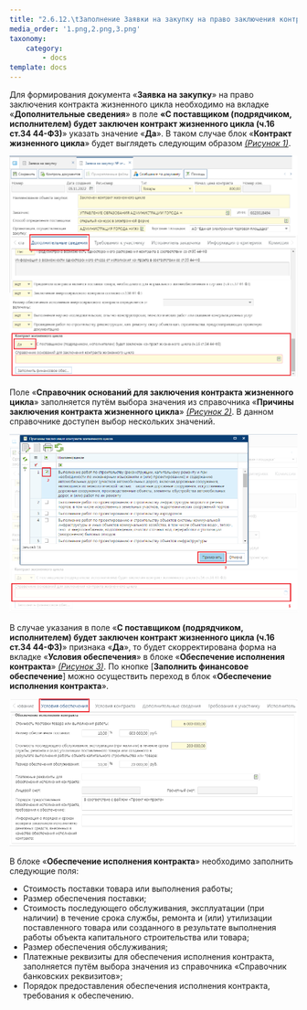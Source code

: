 ```yaml
---
title: "2.6.12.\tЗаполнение Заявки на закупку на право заключения контракта жизненного цикла"
media_order: '1.png,2.png,3.png'
taxonomy:
    category:
        - docs
template: docs
---
```


Для формирования документа «**Заявка на закупку**» на право заключения контракта жизненного цикла необходимо на вкладке «**Дополнительные сведения**» в поле **«C поставщиком (подрядчиком, исполнителем) будет заключен контракт жизненного цикла (ч.16 ст.34 44-ФЗ)**» указать значение «**Да**». В таком случае блок «**Контракт жизненного цикла**» будет выглядеть следующим образом *[(Рисунок 1)](#ris-01)*.

![Рисунок 1. Блок «Контракт жизненного цикла»](1.png?id=ris-01)

Поле «**Справочник оснований для заключения контракта жизненного цикла**» заполняется путём выбора значения из справочника «**Причины заключения контракта жизненного цикла**» *[(Рисунок 2)](#ris-02)*. В данном справочнике доступен выбор нескольких значений.

![Рисунок 2. Справочника «Причины заключения контракта жизненного цикла»](2.png?id=ris-02)

В случае указания в поле «**C поставщиком (подрядчиком, исполнителем) будет заключен контракт жизненного цикла (ч.16 ст.34 44-ФЗ)**» признака «**Да**», то будет скорректирована форма на вкладке «**Условия обеспечения**» в блоке «**Обеспечение исполнения контракта**» *[(Рисунок 3)](#ris-03)*. По кнопке [**Заполнить финансовое обеспечение**] можно осуществить переход в блок «**Обеспечение исполнения контракта**».

![Рисунок 3. Блок «Обеспечение исполнения контракта»](3.png?id=ris-03)

В блоке «**Обеспечение исполнения контракта**» необходимо заполнить следующие поля:
-   Стоимость поставки товара или выполнения работы;
-   Размер обеспечения поставки;
-   Стоимость последующего обслуживания, эксплуатации (при наличии) в течение срока службы, ремонта и (или) утилизации поставленного товара или созданного в результате выполнения работы объекта капитального строительства или товара;
-   Размер обеспечения обслуживания;
-   Платежные реквизиты для обеспечения исполнения контракта, заполняется путём выбора значения из справочника «Справочник банковских реквизитов»;
-   Порядок предоставления обеспечения исполнения контракта, требования к обеспечению.